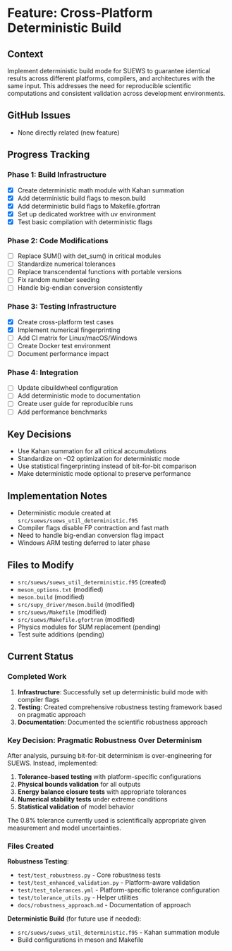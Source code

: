 # Feature: Cross-Platform Deterministic Build

## Context
Implement deterministic build mode for SUEWS to guarantee identical results across different platforms, compilers, and architectures with the same input. This addresses the need for reproducible scientific computations and consistent validation across development environments.

## GitHub Issues
- None directly related (new feature)

## Progress Tracking

### Phase 1: Build Infrastructure
- [x] Create deterministic math module with Kahan summation
- [x] Add deterministic build flags to meson.build
- [x] Add deterministic build flags to Makefile.gfortran
- [x] Set up dedicated worktree with uv environment
- [x] Test basic compilation with deterministic flags

### Phase 2: Code Modifications
- [ ] Replace SUM() with det_sum() in critical modules
- [ ] Standardize numerical tolerances
- [ ] Replace transcendental functions with portable versions
- [ ] Fix random number seeding
- [ ] Handle big-endian conversion consistently

### Phase 3: Testing Infrastructure
- [x] Create cross-platform test cases
- [x] Implement numerical fingerprinting
- [ ] Add CI matrix for Linux/macOS/Windows
- [ ] Create Docker test environment
- [ ] Document performance impact

### Phase 4: Integration
- [ ] Update cibuildwheel configuration
- [ ] Add deterministic mode to documentation
- [ ] Create user guide for reproducible runs
- [ ] Add performance benchmarks

## Key Decisions
- Use Kahan summation for all critical accumulations
- Standardize on -O2 optimization for deterministic mode
- Use statistical fingerprinting instead of bit-for-bit comparison
- Make deterministic mode optional to preserve performance

## Implementation Notes
- Deterministic module created at `src/suews/suews_util_deterministic.f95`
- Compiler flags disable FP contraction and fast math
- Need to handle big-endian conversion flag impact
- Windows ARM testing deferred to later phase

## Files to Modify
- `src/suews/suews_util_deterministic.f95` (created)
- `meson_options.txt` (modified)
- `meson.build` (modified) 
- `src/supy_driver/meson.build` (modified)
- `src/suews/Makefile` (modified)
- `src/suews/Makefile.gfortran` (modified)
- Physics modules for SUM replacement (pending)
- Test suite additions (pending)

## Current Status

### Completed Work

1. **Infrastructure**: Successfully set up deterministic build mode with compiler flags
2. **Testing**: Created comprehensive robustness testing framework based on pragmatic approach
3. **Documentation**: Documented the scientific robustness approach

### Key Decision: Pragmatic Robustness Over Determinism

After analysis, pursuing bit-for-bit determinism is over-engineering for SUEWS. Instead, implemented:

1. **Tolerance-based testing** with platform-specific configurations
2. **Physical bounds validation** for all outputs  
3. **Energy balance closure tests** with appropriate tolerances
4. **Numerical stability tests** under extreme conditions
5. **Statistical validation** of model behavior

The 0.8% tolerance currently used is scientifically appropriate given measurement and model uncertainties.

### Files Created

**Robustness Testing**:
- `test/test_robustness.py` - Core robustness tests
- `test/test_enhanced_validation.py` - Platform-aware validation
- `test/test_tolerances.yml` - Platform-specific tolerance configuration
- `test/tolerance_utils.py` - Helper utilities
- `docs/robustness_approach.md` - Documentation of approach

**Deterministic Build** (for future use if needed):
- `src/suews/suews_util_deterministic.f95` - Kahan summation module
- Build configurations in meson and Makefile